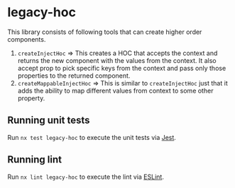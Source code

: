 # legacy-hoc

This library consists of following tools that can create higher order components.
1. `createInjectHoc` => This creates a HOC that accepts the context and returns the new component with the values from the context. It also accept prop to pick specific keys from the context and pass only those properties to the returned component.
2. `createMappableInjectHoc` => This is similar to `createInjectHoc` just that it adds the ability to map different values from context to some other property.

## Running unit tests

Run `nx test legacy-hoc` to execute the unit tests via [Jest](https://jestjs.io).

## Running lint

Run `nx lint legacy-hoc` to execute the lint via [ESLint](https://eslint.org/).
